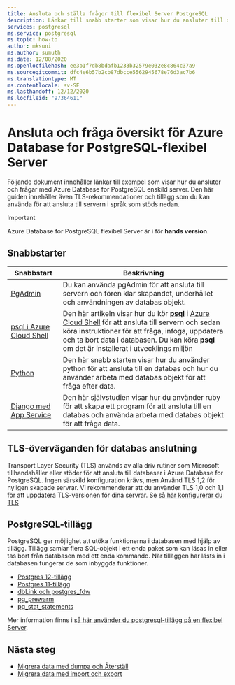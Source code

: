 ```yaml
---
title: Ansluta och ställa frågor till flexibel Server PostgreSQL
description: Länkar till snabb starter som visar hur du ansluter till din Azure Database for PostgreSQL flexibla Server och kör frågor.
services: postgresql
ms.service: postgresql
ms.topic: how-to
author: mksuni
ms.author: sumuth
ms.date: 12/08/2020
ms.openlocfilehash: ee3b1f7db8bdafb1233b32579e032e8c864c37a9
ms.sourcegitcommit: dfc4e6b57b2cb87dbcce5562945678e76d3ac7b6
ms.translationtype: MT
ms.contentlocale: sv-SE
ms.lasthandoff: 12/12/2020
ms.locfileid: "97364611"
---
```

# <a name="connect-and-query-overview-for-azure-database-for-postgresql--flexible-server"></a>Ansluta och fråga översikt för Azure Database for PostgreSQL-flexibel Server

Följande dokument innehåller länkar till exempel som visar hur du ansluter och frågar med Azure Database for PostgreSQL enskild server. Den här guiden innehåller även TLS-rekommendationer och tillägg som du kan använda för att ansluta till servern i språk som stöds nedan.

>[!IMPORTANT]
> Azure Database for PostgreSQL flexibel Server är i för **hands version**.

## <a name="quickstarts"></a>Snabbstarter

| Snabbstart | Beskrivning |
|---|---|
|[PgAdmin](https://www.pgadmin.org/)|Du kan använda pgAdmin för att ansluta till servern och fören klar skapandet, underhållet och användningen av databas objekt.|
|[psql i Azure Cloud Shell](./quickstart-create-server-cli.md#connect-using-postgresql-command-line-client)|Den här artikeln visar hur du kör [**psql**](https://www.postgresql.org/docs/current/static/app-psql.html) i [Azure Cloud Shell](../../cloud-shell/overview.md) för att ansluta till servern och sedan köra instruktioner för att fråga, infoga, uppdatera och ta bort data i databasen. Du kan köra **psql** om det är installerat i utvecklings miljön|
|[Python](connect-python.md)|Den här snabb starten visar hur du använder python för att ansluta till en databas och hur du använder arbeta med databas objekt för att fråga efter data. |
|[Django med App Service](tutorial-django-app-service-postgres.md)|Den här självstudien visar hur du använder ruby för att skapa ett program för att ansluta till en databas och använda arbeta med databas objekt för att fråga data.|

## <a name="tls-considerations-for-database-connectivity"></a>TLS-överväganden för databas anslutning

Transport Layer Security (TLS) används av alla driv rutiner som Microsoft tillhandahåller eller stöder för att ansluta till databaser i Azure Database for PostgreSQL. Ingen särskild konfiguration krävs, men Använd TLS 1,2 för nyligen skapade servrar. Vi rekommenderar att du använder TLS 1,0 och 1,1 för att uppdatera TLS-versionen för dina servrar. Se [så här konfigurerar du TLS](how-to-connect-tls-ssl.md)

## <a name="postgresql-extensions"></a>PostgreSQL-tillägg

PostgreSQL ger möjlighet att utöka funktionerna i databasen med hjälp av tillägg. Tillägg samlar flera SQL-objekt i ett enda paket som kan läsas in eller tas bort från databasen med ett enda kommando. När tilläggen har lästs in i databasen fungerar de som inbyggda funktioner.

- [Postgres 12-tillägg](./concepts-extensions.md#postgres-12-extensions)
- [Postgres 11-tillägg](./concepts-extensions.md#postgres-11-extensions)
- [dbLink och postgres_fdw](./concepts-extensions.md#dblink-and-postgres_fdw)
- [pg_prewarm](./concepts-extensions.md#pg_prewarm)
- [pg_stat_statements](./concepts-extensions.md#pg_stat_statements)

Mer information finns i [så här använder du postgresql-tillägg på en flexibel Server](concepts-extensions.md).

## <a name="next-steps"></a>Nästa steg

- [Migrera data med dumpa och Återställ](../howto-migrate-using-dump-and-restore.md)
- [Migrera data med import och export](../howto-migrate-using-export-and-import.md)
